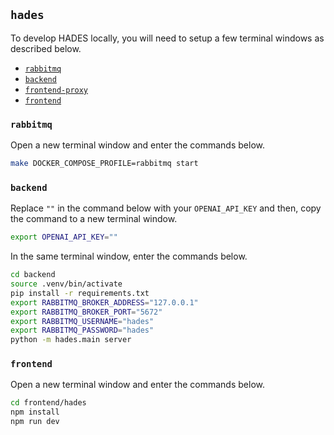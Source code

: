 ## `hades`
To develop HADES locally, you will need to setup a few terminal windows as described below. 
* [`rabbitmq`](#rabbitmq)
* [`backend`](#backend)
* [`frontend-proxy`](#frontend-proxy)
* [`frontend`](#frontend)

### `rabbitmq`
Open a new terminal window and enter the commands below.
```bash
make DOCKER_COMPOSE_PROFILE=rabbitmq start
```

### `backend`
Replace `""` in the command below with your `OPENAI_API_KEY` and then, copy the command to a new terminal window.
```bash
export OPENAI_API_KEY=""
```

In the same terminal window, enter the commands below.
```bash
cd backend
source .venv/bin/activate
pip install -r requirements.txt 
export RABBITMQ_BROKER_ADDRESS="127.0.0.1"
export RABBITMQ_BROKER_PORT="5672" 
export RABBITMQ_USERNAME="hades"
export RABBITMQ_PASSWORD="hades"
python -m hades.main server
```

### `frontend`
Open a new terminal window and enter the commands below.
```bash
cd frontend/hades
npm install
npm run dev
```